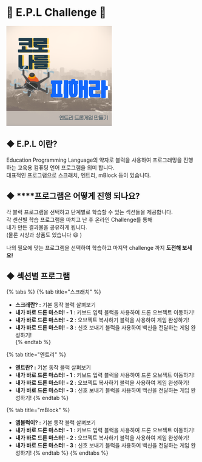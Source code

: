 # 🎉 E.P.L Challenge 🎉

![E.P.L Challenge &#xD504;&#xB85C;&#xADF8;&#xB7A8; &#xB300;&#xD45C; &#xC774;&#xBBF8;&#xC9C0;](.gitbook/assets/1.png)

## ◆  E.P.L 이란?

Education Programming Language의 약자로 블럭을 사용하여 프로그래밍을 진행하는 교육용 컴퓨팅 언어 프로그램을 의미 합니다.  
대표적인 프로그램으로 스크래치, 엔트리, mBlock 등이 있습니다.

## ◆  ****프로그램은 어떻게 진행 되나요?

각 블럭 프로그램을 선택하고 단계별로 학습할 수 있는 섹션들을 제공합니다.  
각 센션별 학습 프로그램을 마치고 난 후 온라인 Challenge를 통해   
내가 만든 결과물을 공유하게 됩니다.   
\(물론  시상과 상품도 있습니다  😆 \)  
  
나의 필요에 맞는 프로그램을 선택하여 학습하고 마지막 challenge 까지 **도전해 보세요!**  


## ◆  섹션별 프로그램 

{% tabs %}
{% tab title="스크래치" %}
* **스크래란?  :** 기본 동작 블럭 살펴보기 
* **내가 바로 드론 마스터! - 1** : 키보드 입력 블럭을 사용하여 드론 오브젝트 이동하기! 
* **내가 바로 드론 마스터! - 2** :  오브젝트 복사하기 블럭을 사용하여 게임 완성하기! 
* **내가 바로 드론 마스터! - 3** : 신호 보내기 블럭을 사용하여 백신을 전달하는 게임 완성하기!  
{% endtab %}

{% tab title="엔트리" %}
* **엔트란?  :** 기본 동작 블럭 살펴보기 
* **내가 바로 드론 마스터! - 1** : 키보드 입력 블럭을 사용하여 드론 오브젝트 이동하기! 
* **내가 바로 드론 마스터! - 2** :  오브젝트 복사하기 블럭을 사용하여 게임 완성하기! 
* **내가 바로 드론 마스터! - 3** : 신호 보내기 블럭을 사용하여 백신을 전달하는 게임 완성하기!
{% endtab %}

{% tab title="mBlock" %}
* **엠블럭이?  :** 기본 동작 블럭 살펴보기 
* **내가 바로 드론 마스터! - 1** : 키보드 입력 블럭을 사용하여 드론 오브젝트 이동하기! 
* **내가 바로 드론 마스터! - 2** :  오브젝트 복사하기 블럭을 사용하여 게임 완성하기! 
* **내가 바로 드론 마스터! - 3** : 신호 보내기 블럭을 사용하여 백신을 전달하는 게임 완성하기!
{% endtab %}
{% endtabs %}

 

